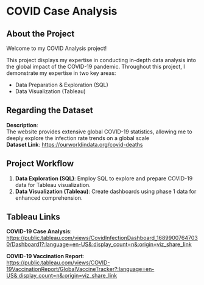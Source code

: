 # COVID Case Analysis

## About the Project
Welcome to my COVID Analysis project!

This project displays my expertise in conducting in-depth data analysis into the global impact of the COVID-19 pandemic. Throughout this project, I demonstrate my expertise in two key areas:

- Data Preparation & Exploration (SQL)
- Data Visualization (Tableau)

## Regarding the Dataset
**Description**: <br>
The website provides extensive global COVID-19 statistics, allowing me to deeply explore the infection rate trends on a global scale  <br>
**Dataset Link**: https://ourworldindata.org/covid-deaths

## Project Workflow
1. **Data Exploration (SQL)**: Employ SQL to explore and prepare COVID-19 data for Tableau visualization.
2. **Data Visualization (Tableau)**: Create dashboards using phase 1 data for enhanced comprehension.

## Tableau Links
**COVID-19 Case Analysis**: <br>
https://public.tableau.com/views/CovidInfectionDashboard_16899007647030/Dashboard1?:language=en-US&:display_count=n&:origin=viz_share_link

**COVID-19 Vaccination Report**: <br>
https://public.tableau.com/views/COVID-19VaccinationReport/GlobalVaccineTracker?:language=en-US&:display_count=n&:origin=viz_share_link
